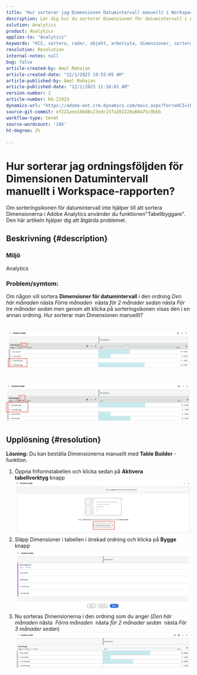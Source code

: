 ```yaml
---
title: "Hur sorterar jag Dimensionen Datumintervall manuellt i Workspace-rapporten?"
description: Lär dig hur du sorterar Dimensionen för datumintervall i Analytics. Använd funktionen"Tabellbyggare".
solution: Analytics
product: Analytics
applies-to: "Analytics"
keywords: "KCS, sortera, rader, objekt, arbetsyta, dimensioner, sortera, ordna, analysera"
resolution: Resolution
internal-notes: null
bug: false
article-created-by: Amol Mahajan
article-created-date: "12/1/2023 10:55:05 AM"
article-published-by: Amol Mahajan
article-published-date: "12/1/2023 11:10:01 AM"
version-number: 2
article-number: KA-21923
dynamics-url: "https://adobe-ent.crm.dynamics.com/main.aspx?forceUCI=1&pagetype=entityrecord&etn=knowledgearticle&id=d5eef410-3890-ee11-8179-6045bd006b3d"
source-git-commit: ef221aee18dd8c23edc15fa202220a60a75c9b5b
workflow-type: tm+mt
source-wordcount: '186'
ht-degree: 2%

---
```


# Hur sorterar jag ordningsföljden för Dimensionen Datumintervall manuellt i Workspace-rapporten?


Om sorteringsikonen för datumintervall inte hjälper till att sortera Dimensionerna i Adobe Analytics använder du funktionen&quot;Tabellbyggare&quot;. Den här artikeln hjälper dig att åtgärda problemet.

## Beskrivning {#description}


### <b>Miljö</b>

Analytics 



### <b>Problem/symtom:</b>

Om någon vill sortera <b>Dimensioner för datumintervall</b> i den ordning *Den här månaden* nästa *Förra månaden*  nästa *för 2 månader sedan* nästa *För tre månader sedan* men genom att klicka på sorteringsikonen visas den i en annan ordning.
Hur sorterar man Dimensionen manuellt?

 <br>![](assets/___d6eef410-3890-ee11-8179-6045bd006b3d___.png)<br> <br> <br>![](assets/___d8eef410-3890-ee11-8179-6045bd006b3d___.png)

## Upplösning {#resolution}

<b>Lösning:</b>
Du kan beställa Dimensionerna manuellt med <b>Table Builder</b> -funktion.

1. Öppna friformstabellen och klicka sedan på <b>Aktivera tabellverktyg</b> knapp ![](assets/d4eda136-2fcd-ed11-b597-6045bd006793.png)
2. Släpp Dimensioner i tabellen i önskad ordning och klicka på <b>Bygge</b> knapp![](assets/69497031-30cd-ed11-b597-6045bd006793.png)
3. Nu sorteras Dimensionerna i den ordning som du anger (*Den här månaden* nästa  *Förra månaden*  nästa *för 2 månader sedan*  nästa *För 3 månader sedan*)![](assets/efb1744a-30cd-ed11-b597-6045bd006793.png)



